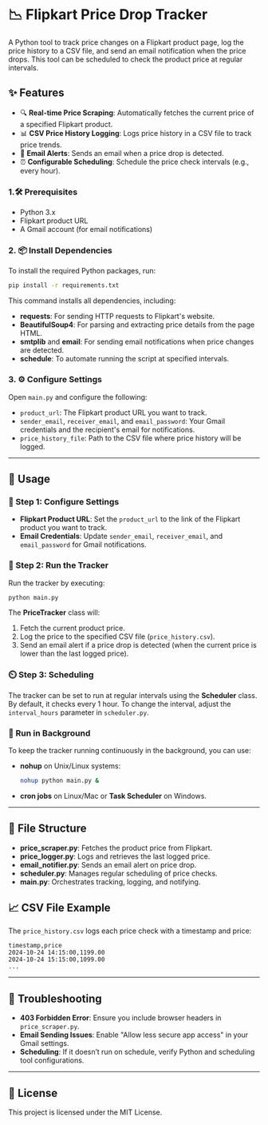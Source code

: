 # 📉 Flipkart Price Drop Tracker

A Python tool to track price changes on a Flipkart product page, log the price history to a CSV file, and send an email notification when the price drops. This tool can be scheduled to check the product price at regular intervals.

## ✨ Features

- 🔍 **Real-time Price Scraping**: Automatically fetches the current price of a specified Flipkart product.
- 📊 **CSV Price History Logging**: Logs price history in a CSV file to track price trends.
- 📧 **Email Alerts**: Sends an email when a price drop is detected.
- ⏰ **Configurable Scheduling**: Schedule the price check intervals (e.g., every hour).

### 1.🛠️ Prerequisites

- Python 3.x
- Flipkart product URL
- A Gmail account (for email notifications)


### 2. 📦 Install Dependencies
To install the required Python packages, run:

```bash
pip install -r requirements.txt
```

This command installs all dependencies, including:
- **requests**: For sending HTTP requests to Flipkart's website.
- **BeautifulSoup4**: For parsing and extracting price details from the page HTML.
- **smtplib** and **email**: For sending email notifications when price changes are detected.
- **schedule**: To automate running the script at specified intervals.

### 3. ⚙️ Configure Settings
Open `main.py` and configure the following:

- `product_url`: The Flipkart product URL you want to track.
- `sender_email`, `receiver_email`, and `email_password`: Your Gmail credentials and the recipient's email for notifications.
- `price_history_file`: Path to the CSV file where price history will be logged.

---

## 🚀 Usage

### 📝 Step 1: Configure Settings
- **Flipkart Product URL**: Set the `product_url` to the link of the Flipkart product you want to track.
- **Email Credentials**: Update `sender_email`, `receiver_email`, and `email_password` for Gmail notifications.

### 🏃 Step 2: Run the Tracker
Run the tracker by executing:

```bash
python main.py
```

The **PriceTracker** class will:
1. Fetch the current product price.
2. Log the price to the specified CSV file (`price_history.csv`).
3. Send an email alert if a price drop is detected (when the current price is lower than the last logged price).

### ⏲️ Step 3: Scheduling
The tracker can be set to run at regular intervals using the **Scheduler** class. By default, it checks every 1 hour. To change the interval, adjust the `interval_hours` parameter in `scheduler.py`.

### 🔄 Run in Background
To keep the tracker running continuously in the background, you can use:

- **nohup** on Unix/Linux systems:
  ```bash
  nohup python main.py &
  ```
- **cron jobs** on Linux/Mac or **Task Scheduler** on Windows.

---

## 📂 File Structure
- **price_scraper.py**: Fetches the product price from Flipkart.
- **price_logger.py**: Logs and retrieves the last logged price.
- **email_notifier.py**: Sends an email alert on price drop.
- **scheduler.py**: Manages regular scheduling of price checks.
- **main.py**: Orchestrates tracking, logging, and notifying.

## 📈 CSV File Example
The `price_history.csv` logs each price check with a timestamp and price:

```csv
timestamp,price
2024-10-24 14:15:00,1199.00
2024-10-24 15:15:00,1099.00
...
```

---

## 🔧 Troubleshooting

- **403 Forbidden Error**: Ensure you include browser headers in `price_scraper.py`.
- **Email Sending Issues**: Enable "Allow less secure app access" in your Gmail settings.
- **Scheduling**: If it doesn’t run on schedule, verify Python and scheduling tool configurations.

---

## 📜 License
This project is licensed under the MIT License.
